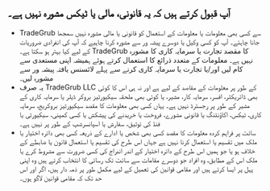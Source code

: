 ## آپ قبول کرتے ہیں کہ یہ قانونی، مالی یا ٹیکس مشورہ نہیں ہے۔
	
- TradeGrub سے کسی بھی معلومات یا معلومات کے استعمال کو قانونی یا مالی مشورہ نہیں سمجھا جانا چاہئے۔ آپ کو کسی وکیل یا دوسرے پیشہ ور سے مشورہ کرنا چاہیے کہ آپ کی انفرادی ضروریات کے لیے کیا بہتر ہو سکتا ہے۔
TradeGrub کا مقصد تجارت یا سرمایہ کاری کا مشورہ نہیں ہے۔ معلومات کے متعدد ذرائع کا استعمال کرتے ہوئے ہمیشہ اپنی مستعدی سے کام لیں اور/یا تجارت یا سرمایہ کاری کرنے سے پہلے لائسنس یافتہ پیشہ ور سے مشورہ لیں۔
- یہ صرف TradeGrub LLC کے طور پر معلومات کے مقاصد کے لیے ہے اور نہ ہی اس کا کوئی بھی ڈائریکٹر، افسر، سرمایہ کار، مشیر، یا کوئی بھی ملحقہ سیکیورٹیز بروکر ڈیلر یا سرمایہ کاری کے مشیر کے طور پر رجسٹرڈ نہیں ہے۔ یہاں کسی بھی معلومات کا مقصد سیکیورٹیز بروکریج، سرمایہ کاری، ٹیکس، اکاؤنٹنگ یا قانونی مشورے، فروخت یا خریدنے کی پیشکش یا کسی کمپنی، سیکیورٹی یا فنڈ کی توثیق، سفارش یا اسپانسرشپ کے طور پر نہیں ہے۔ 
- سائٹ پر فراہم کردہ معلومات کا مقصد کسی بھی شخص یا ادارے کے ذریعہ کسی بھی دائرہ اختیار یا ملک میں تقسیم یا استعمال کرنا نہیں ہے جہاں اس طرح کی تقسیم یا استعمال قانون یا ضابطے کے خلاف ہو یا جو ہمیں اس طرح کے دائرہ اختیار کے اندر اندراج کی کسی ضرورت سے مشروط کرے یا ملک اس کے مطابق، وہ افراد جو دوسرے مقامات سے سائٹ تک رسائی کا انتخاب کرتے ہیں وہ اپنی پہل پر ایسا کرتے ہیں اور مقامی قوانین کی تعمیل کے لیے مکمل طور پر ذمہ دار ہیں، اگر اور اس حد تک کہ مقامی قوانین لاگو ہوں۔
